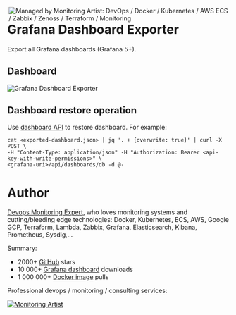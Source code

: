 [<img src="https://monitoringartist.github.io/managed-by-monitoringartist.png" alt="Managed by Monitoring Artist: DevOps / Docker / Kubernetes / AWS ECS / Zabbix / Zenoss / Terraform / Monitoring" align="right"/>](http://www.monitoringartist.com 'DevOps / Docker / Kubernetes / AWS ECS / Zabbix / Zenoss / Terraform / Monitoring')

# Grafana Dashboard Exporter

Export all Grafana dashboards (Grafana 5+).

## Dashboard

![Grafana Dashboard Exporter](https://raw.githubusercontent.com/monitoringartist/grafana-dashboard-exporter/master/doc/dashboard-grafana-dashboard-exporter.png)

## Dashboard restore operation

Use [dashboard API](http://docs.grafana.org/http_api/dashboard/#create-update-dashboard) to restore dashboard. For example:
```
cat <exported-dashboard.json> | jq '. + {overwrite: true}' | curl -X POST \
-H "Content-Type: application/json" -H "Authorization: Bearer <api-key-with-write-permissions>" \
<grafana-uri>/api/dashboards/db -d @-
```

# Author

[Devops Monitoring Expert](http://www.jangaraj.com 'DevOps / Docker / Kubernetes / AWS ECS / Google GCP / Zabbix / Zenoss / Terraform / Monitoring'),
who loves monitoring systems and cutting/bleeding edge technologies: Docker,
Kubernetes, ECS, AWS, Google GCP, Terraform, Lambda, Zabbix, Grafana, Elasticsearch,
Kibana, Prometheus, Sysdig,...

Summary:
* 2000+ [GitHub](https://github.com/monitoringartist/) stars
* 10 000+ [Grafana dashboard](https://grafana.net/monitoringartist) downloads
* 1 000 000+ [Docker image](https://hub.docker.com/u/monitoringartist/) pulls

Professional devops / monitoring / consulting services:

[![Monitoring Artist](http://monitoringartist.com/img/github-monitoring-artist-logo.jpg)](http://www.monitoringartist.com 'DevOps / Docker / Kubernetes / AWS ECS / Google GCP / Zabbix / Zenoss / Terraform / Monitoring')

